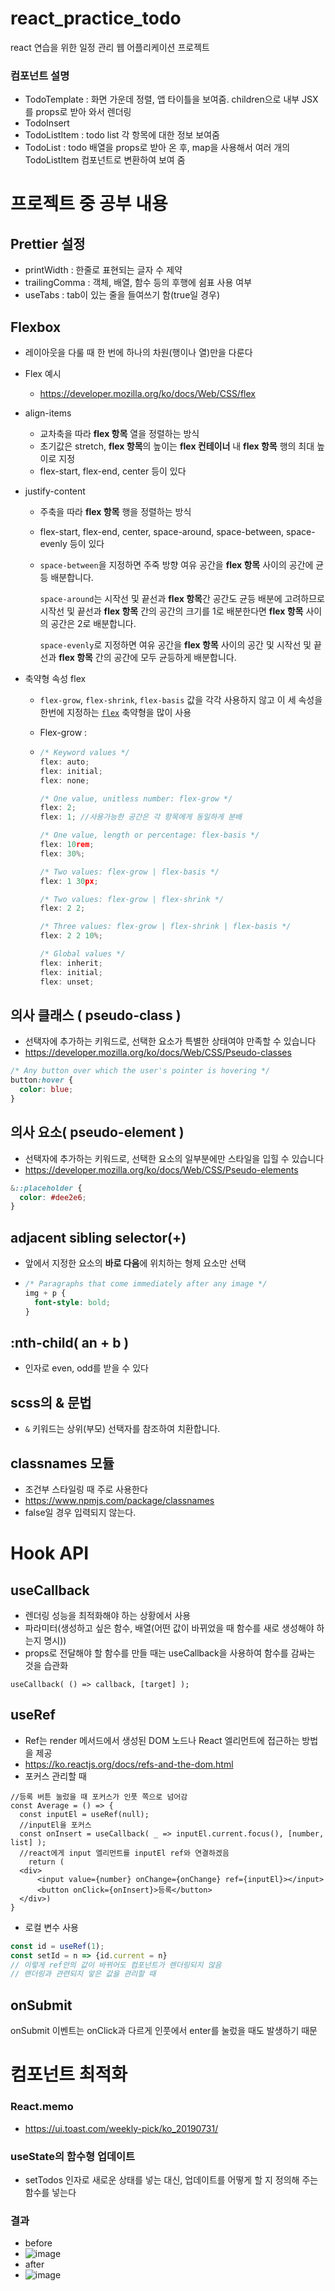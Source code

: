 # react_practice_todo
react 연습을 위한 일정 관리 웹 어플리케이션 프로젝트

### 컴포넌트 설명

- TodoTemplate : 화면 가운데 정렬, 앱 타이틀을 보여줌. children으로 내부 JSX를 props로 받아 와서 렌더링
- TodoInsert
- TodoListItem : todo list 각 항목에 대한 정보 보여줌
- TodoList : todo 배열을 props로 받아 온 후, map을 사용해서 여러 개의 TodoListItem 컴포넌트로 변환하여 보여 줌

# 프로젝트 중 공부 내용

## Prettier 설정

- printWidth : 한줄로 표현되는 글자 수 제약
- trailingComma : 객체, 배열, 함수 등의 후행에 쉼표 사용 여부
- useTabs : tab이 있는 줄을 들여쓰기 함(true일 경우)

## Flexbox

- 레이아웃을 다룰 때 한 번에 하나의 차원(행이나 열)만을 다룬다

- Flex 예시

  - https://developer.mozilla.org/ko/docs/Web/CSS/flex

- align-items

  - 교차축을 따라 **flex 항목** 열을 정렬하는 방식
  - 초기값은 stretch, **flex 항목**의 높이는 **flex 컨테이너** 내 **flex 항목** 행의 최대 높이로 지정
  - flex-start, flex-end, center 등이 있다

- justify-content

  - 주축을 따라 **flex 항목** 행을 정렬하는 방식

  - flex-start, flex-end, center, space-around, space-between, space-evenly 등이 있다

  - `space-between`을 지정하면 주죽 방향 여유 공간을 **flex 항목** 사이의 공간에 균등 배분합니다. 

    `space-around`는 시작선 및 끝선과 **flex 항목**간 공간도 균등 배분에 고려하므로 시작선 및 끝선과 **flex 항목** 간의 공간의 크기를 1로 배분한다면 **flex 항목** 사이의 공간은 2로 배분합니다. 

    `space-evenly`로 지정하면 여유 공간을 **flex 항목** 사이의 공간 및 시작선 및 끝선과 **flex 항목** 간의 공간에 모두 균등하게 배분합니다.

- 축약형 속성 flex

  -  `flex-grow`, `flex-shrink`, `flex-basis` 값을 각각 사용하지 않고 이 세 속성을 한번에 지정하는 [`flex`](https://developer.mozilla.org/ko/docs/Web/CSS/flex) 축약형을 많이 사용

  - Flex-grow : 

  - ```javascript
    /* Keyword values */
    flex: auto;
    flex: initial;
    flex: none;
    
    /* One value, unitless number: flex-grow */
    flex: 2;
    flex: 1; //사용가능한 공간은 각 항목에게 동일하게 분배
    
    /* One value, length or percentage: flex-basis */
    flex: 10rem;
    flex: 30%;
    
    /* Two values: flex-grow | flex-basis */
    flex: 1 30px;
    
    /* Two values: flex-grow | flex-shrink */
    flex: 2 2;
    
    /* Three values: flex-grow | flex-shrink | flex-basis */
    flex: 2 2 10%;
    
    /* Global values */
    flex: inherit;
    flex: initial;
    flex: unset;
    ```

## 의사 클래스 ( pseudo-class )

- 선택자에 추가하는 키워드로, 선택한 요소가 특별한 상태여야 만족할 수 있습니다
- https://developer.mozilla.org/ko/docs/Web/CSS/Pseudo-classes

```css
/* Any button over which the user's pointer is hovering */
button:hover {
  color: blue;
}
```



## 의사 요소( pseudo-element )

- 선택자에 추가하는 키워드로, 선택한 요소의 일부분에만 스타일을 입힐 수 있습니다
- https://developer.mozilla.org/ko/docs/Web/CSS/Pseudo-elements

```scss
&::placeholder {
  color: #dee2e6;
}
```

## adjacent sibling selector(+)

- 앞에서 지정한 요소의 **바로 다음**에 위치하는 형제 요소만 선택

- ```css
  /* Paragraphs that come immediately after any image */
  img + p {
    font-style: bold;
  }
  ```

## :nth-child( an + b )

- 인자로 even, odd를 받을 수 있다

## scss의 & 문법

- `&` 키워드는 상위(부모) 선택자를 참조하여 치환합니다.

## classnames 모듈

- 조건부 스타일링 때 주로 사용한다
- https://www.npmjs.com/package/classnames
- false일 경우 입력되지 않는다.

# Hook API

## useCallback

- 렌더링 성능을 최적화해야 하는 상황에서 사용
- 파라미터(생성하고 싶은 함수, 배열(어떤 값이 바뀌었을 때 함수를 새로 생성해야 하는지 명시))
- props로 전달해야 할 함수를 만들 때는 useCallback을 사용하여 함수를 감싸는 것을 습관화

```react
useCallback( () => callback, [target] );
```



## useRef

- Ref는 render 메서드에서 생성된 DOM 노드나 React 엘리먼트에 접근하는 방법을 제공
- https://ko.reactjs.org/docs/refs-and-the-dom.html
- 포커스 관리할 때

```react
//등록 버튼 눌렀을 때 포커스가 인풋 쪽으로 넘어감
const Average = () => {
  const inputEl = useRef(null);
  //inputEl을 포커스
  const onInsert = useCallback( _ => inputEl.current.focus(), [number, list] );
  //react에게 input 엘리먼트를 inputEl ref와 연결하겠음
	return (
  <div>
      <input value={number} onChange={onChange} ref={inputEl}></input>
      <button onClick={onInsert}>등록</button>
  </div>)
}

```

- 로컬 변수 사용

```javascript
const id = useRef(1);
const setId = n => {id.current = n}
// 이렇게 ref안의 값이 바뀌어도 컴포넌트가 렌더링되지 않음
// 랜더링과 관련되지 앟은 값을 관리할 때
```

## onSubmit

onSubmit 이벤트는 onClick과 다르게 인풋에서 enter를 눌렀을 때도 발생하기 때문

# 컴포넌트 최적화

### React.memo

- https://ui.toast.com/weekly-pick/ko_20190731/

### useState의 함수형 업데이트

- setTodos 인자로 새로운 상태를 넣는 대신, 업데이트를 어떻게 할 지 정의해 주는 함수를 넣는다

### 결과

- before
- ![image](https://user-images.githubusercontent.com/33744302/72526640-3dc2e500-38aa-11ea-946a-ad651f8d2e3e.png)
- after
- ![image](https://user-images.githubusercontent.com/33744302/72527116-60093280-38ab-11ea-9006-c7d3499224e6.png)





